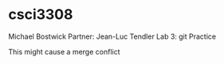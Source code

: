 csci3308
========
Michael Bostwick
Partner: Jean-Luc Tendler
Lab 3: git Practice

This might cause a merge conflict
